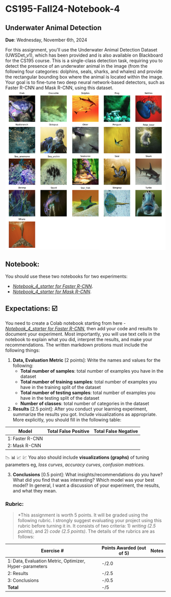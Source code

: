 # CS195-Fall24-Notebook-4
## Underwater Animal Detection

<b>Due</b>: Wednesday, November 6th, 2024

For this assignment, you'll use the Underwater Animal Detection Dataset (UWSDet_v1), which has been provided and is also available on Blackboard for the CS195 course. This is a single-class detection task, requiring you to detect the presence of an underwater animal in the image (from the following four categories: dolphins, seals, sharks, and whales) and provide the rectangular bounding box where the animal is located within the image. Your goal is to fine-tune two deep neural network-based detectors, such as Faster R-CNN and Mask R-CNN, using this dataset.
![Underwater Animal Categories](https://github.com/alimoorreza/CS195-Fall24-Notebook-3/blob/main/etc/uws_v1_samples.png)


## Notebook:
You should use these two notebooks for two experiments: 
   - [_Notebook_4_starter for Faster R-CNN_](https://github.com/alimoorreza/CS195-Fall24-Notebook-4/blob/main/cs195_notebook4_faster_rcnn_starter.ipynb).
   - [_Notebook_4_starter for Mask R-CNN_](https://github.com/alimoorreza/CS195-Fall24-Notebook-4/blob/main/cs195_notebook4_mask_rcnn_starter.ipynb).

## Expectations: ☑️
You need to create a Colab notebook starting from here - [_Notebook_4_starter for Faster R-CNN_](https://github.com/alimoorreza/CS195-Fall24-Notebook-4/blob/main/cs195_notebook4_faster_rcnn_starter.ipynb), then add your code and results to document your experiment. Most importantly, you will use text cells in the notebook to explain what you did, interpret the results, and make your recommendations. The written markdown protions must include the following things:
1. **Data, Evaluation Metric** [2 points]: Write the names and values for the following: 
    - __Total number of samples__: total number of examples you have in the dataset
    - __Total number of training samples__: total number of examples you have in the training split of the dataset
    - __Total number of testing samples__: total number of examples you have in the testing split of the dataset
    - __Number of classes__: total number of categories in the dataset
2.  **Results** [2.5 point]: After you conduct your learning experiment, summarize the results you got. Include visualizations as appropriate. More explicitly, you should fill in the following table:

| **Model**                        |**Total False Positive** |**Total False Negative** |
| -------------------------------  | ------------            | ------------ | 
| 1: Faster R-CNN                  |                         |               |
| 2: Mask R-CNN                    |                         |               |

📉 📊 📈 💹 You also should include **visualizations (graphs)** of tuning parameters eg, _loss curves_, _accuracy curves_, _confusion matrices_.

3.  **Conclusions** [0.5 point]: What insights/recommendations do you have? What did you find that was interesting? Which model was your best model? In general, I want a discussion of your experiment, the results, and what they mean.



### Rubric:
> *This assignment is worth 5 points. It will be graded using the following rubric. I strongly suggest evaluating your project using this rubric before turning it in. It consists of two criteria: 1) *writing (2.5 points)*, and 2) *code (2.5 points)*. The details of the rubrics are as follows:

| Exercise #  | Points Awarded (out of 5)  | Notes |
| --------- | ------------------- | --------- |
| 1: Data, Evaluation Metric, Optimizer, Hyper-parameters          |    -/2.0    |            |
| 2: Results                                                       |    -/2.5    |            | 
| 3: Conclusions                                                   |    -/0.5    |            | 
| <b>Total                                                         |    -/5      |     </b>   |

